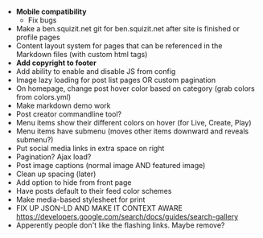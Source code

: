 * **Mobile compatibility**
  * Fix bugs
* Make a ben.squizit.net git for ben.squizit.net after site is finished or profile pages
* Content layout system for pages that can be referenced in the Markdown files (with custom html tags)
* **Add copyright to footer**
* Add ability to enable and disable JS from config
* Image lazy loading for post list pages OR custom pagination
* On homepage, change post hover color based on category (grab colors from colors.yml)
* Make markdown demo work
* Post creator commandline tool?
* Menu items show their different colors on hover (for Live, Create, Play)
* Menu items have submenu (moves other items downward and reveals submenu?)
* Put social media links in extra space on right
* Pagination? Ajax load?
* Post image captions (normal image AND featured image)
* Clean up spacing (later)
* Add option to hide from front page
* Have posts default to their feed color schemes
* Make media-based stylesheet for print
* FIX UP JSON-LD AND MAKE IT CONTEXT AWARE https://developers.google.com/search/docs/guides/search-gallery
* Apperently people don't like the flashing links. Maybe remove?
